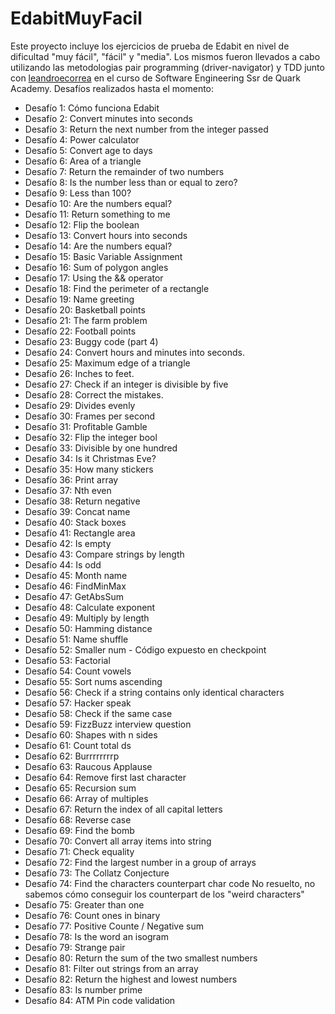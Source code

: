 # EdabitMuyFacil
Este proyecto incluye los ejercicios de prueba de Edabit en nivel de dificultad "muy fácil", "fácil" y "media". Los mismos fueron llevados a cabo utilizando las metodologias pair programming (driver-navigator) y TDD junto con [leandroecorrea](https://github.com/leandroecorrea) en el curso de Software Engineering Ssr de Quark Academy.
Desafíos realizados hasta el momento:
* Desafío 1: Cómo funciona Edabit
* Desafío 2: Convert minutes into seconds
* Desafío 3: Return the next number from the integer passed
* Desafío 4: Power calculator
* Desafío 5: Convert age to days
* Desafío 6: Area of a triangle
* Desafío 7: Return the remainder of two numbers
* Desafío 8: Is the number less than or equal to zero?
* Desafío 9: Less than 100?
* Desafío 10: Are the numbers equal?
* Desafío 11: Return something to me
* Desafío 12: Flip the boolean
* Desafío 13: Convert hours into seconds
* Desafío 14: Are the numbers equal?
* Desafío 15: Basic Variable Assignment
* Desafío 16: Sum of polygon angles
* Desafío 17: Using the && operator
* Desafío 18: Find the perimeter of a rectangle
* Desafío 19: Name greeting
* Desafío 20: Basketball points
* Desafío 21: The farm problem
* Desafío 22: Football points
* Desafío 23: Buggy code (part 4)
* Desafío 24: Convert hours and minutes into seconds.
* Desafío 25: Maximum edge of a triangle
* Desafío 26: Inches to feet.
* Desafío 27: Check if an integer is divisible by five
* Desafío 28: Correct the mistakes.
* Desafío 29: Divides evenly
* Desafío 30: Frames per second
* Desafío 31: Profitable Gamble
* Desafío 32: Flip the integer bool
* Desafío 33: Divisible by one hundred
* Desafío 34: Is it Christmas Eve?
* Desafío 35: How many stickers
* Desafío 36: Print array
* Desafío 37: Nth even
* Desafío 38: Return negative
* Desafío 39: Concat name
* Desafío 40: Stack boxes
* Desafío 41: Rectangle area
* Desafío 42: Is empty
* Desafío 43: Compare strings by length
* Desafío 44: Is odd
* Desafío 45: Month name
* Desafío 46: FindMinMax
* Desafío 47: GetAbsSum
* Desafío 48: Calculate exponent
* Desafío 49: Multiply by length
* Desafío 50: Hamming distance
* Desafío 51: Name shuffle
* Desafío 52: Smaller num - Código expuesto en checkpoint
* Desafío 53: Factorial
* Desafío 54: Count vowels
* Desafío 55: Sort nums ascending
* Desafío 56: Check if a string contains only identical characters
* Desafío 57: Hacker speak
* Desafío 58: Check if the same case
* Desafío 59: FizzBuzz interview question
* Desafío 60: Shapes with n sides
* Desafío 61: Count total ds
* Desafío 62: Burrrrrrrrp
* Desafío 63: Raucous Applause
* Desafío 64: Remove first last character
* Desafío 65: Recursion sum
* Desafío 66: Array of multiples
* Desafío 67: Return the index of all capital letters
* Desafío 68: Reverse case
* Desafío 69: Find the bomb
* Desafío 70: Convert all array items into string
* Desafío 71: Check equality
* Desafío 72: Find the largest number in a group of arrays
* Desafío 73: The Collatz Conjecture
* Desafío 74: Find the characters counterpart char code No resuelto, no sabemos cómo conseguir los counterpart de los "weird characters"
* Desafío 75: Greater than one
* Desafío 76: Count ones in binary
* Desafío 77: Positive Counte / Negative sum
* Desafío 78: Is the word an isogram
* Desafío 79: Strange pair
* Desafío 80: Return the sum of the two smallest numbers
* Desafío 81: Filter out strings from an array
* Desafío 82: Return the highest and lowest numbers
* Desafío 83: Is number prime
* Desafío 84: ATM Pin code validation